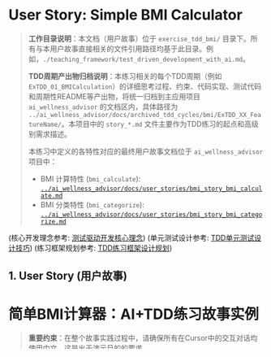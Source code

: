 # User Story: Simple BMI Calculator

> **工作目录说明**：本文档（用户故事）位于 `exercise_tdd_bmi/` 目录下。所有与本用户故事直接相关的文件引用路径均基于此目录。例如，`./teaching_framework/test_driven_development_with_ai.md`。
> 
> **TDD周期产出物归档说明**：本练习相关的每个TDD周期（例如 `ExTDD_01_BMICalculation`）的详细思考过程、约束、代码实现、测试代码和周期性README等产出物，将统一归档到主应用项目 `ai_wellness_advisor` 的文档区内，具体路径为 `../ai_wellness_advisor/docs/archived_tdd_cycles/bmi/ExTDD_XX_FeatureName/`。本项目中的 `story_*.md` 文件主要作为TDD练习的起点和高级别需求描述。
> 
> 本练习中定义的各特性对应的最终用户故事文档位于 `ai_wellness_advisor` 项目中：
> - BMI 计算特性 (`bmi_calculate`): [`../ai_wellness_advisor/docs/user_stories/bmi_story_bmi_calculate.md`](../ai_wellness_advisor/docs/user_stories/bmi_story_bmi_calculate.md)
> - BMI 分类特性 (`bmi_categorize`): [`../ai_wellness_advisor/docs/user_stories/bmi_story_bmi_categorize.md`](../ai_wellness_advisor/docs/user_stories/bmi_story_bmi_categorize.md)

(核心开发理念参考: [测试驱动开发核心理念](./teaching_framework/test_driven_development_with_ai.md))
(单元测试设计参考: [TDD单元测试设计技巧](./teaching_framework/tdd_unit_test_design_techniques.md))
(练习框架规划参考: [TDD练习框架设计规划](./teaching_framework/planning_tdd_exercise.md))

## 1. User Story (用户故事)

# 简单BMI计算器：AI+TDD练习故事实例

> **重要约束**：在整个故事实践过程中，请确保所有在Cursor中的交互对话均使用中文，这是出于演示目的的要求。

## 基础结构说明

本故事遵循标准的TDD练习框架结构：

### 命名规范

1. **特性名称 (feature_name)**：
   - 格式：`小写字母_用下划线分隔`
   - 示例：`bmi_calculate`, `bmi_categorize`
   - 要求：描述性、简洁、表明功能

2. **目录命名**：
   - 练习系列目录：`ExTDD_XX_FeatureName`
     - XX：两位数字编号（01、02等）
     - FeatureName：驼峰式命名
     - 示例：`ExTDD_01_BMICalculation`

3. **文件命名**：
   - 思考文件：`_s{step}_{type}_{feature_name}.md`
   - 代码文件：`{feature_name}.py`
   - 测试文件：`test_{feature_name}.py`
   - 文档文件：`doc_{feature_name}.md`

### TDD周期产出物目录结构规范 (位于 `ai_wellness_advisor` 项目内)

每个TDD练习周期（例如 `ExTDD_01_BMICalculation`）的产出物，归档在 `ai_wellness_advisor/docs/archived_tdd_cycles/bmi/ExTDD_XX_FeatureName/` 目录下，其内部结构**必须, 一定**包含：

```
ai_wellness_advisor/docs/archived_tdd_cycles/exercise_name/ExTDD_XX_FeatureName/
├── constraints/                    # (Constraints) 约束条件
│   └── {feature_name}_constraints.md # (Task Constraints) 记录当前TDD周期的特定约束和假设。
├── outputs/                       # (Outputs) TDD周期内的主要产出物
│   ├── _s1_think_options_{feature_name}.md  # 思考过程：方案选择与分析。
│   ├── _s2_think_design_{feature_name}.md   # 思考过程：详细设计。
│   ├── _s3_think_validation_{feature_name}.md # 思考过程：验证和测试点设计。
│   ├── {feature_name}.py             # TDD周期中实现的功能代码。此文件是过程性产出，其稳定版本最终会整合到 ai_wellness_advisor/src/exercise_name/{feature_name}.py 模块中。
│   ├── test_{feature_name}.py        # TDD周期中编写的单元测试代码。此文件是过程性产出，其稳定版本最终会整合到 ai_wellness_advisor/tests/exercise_name/test_{feature_name}.py 模块中。
│   └── doc_{feature_name}.md         # (Optional) 特性相关的简要说明或API文档（如果适用）。
└── README.md                      # (README) 对当前TDD周期的总结、遇到的问题、学习和反思。
```

**请注意**：
- `inputs/user_story.md` 不再是此归档结构的一部分，因为高级用户故事（如本文档）位于 `exercise_tdd_bmi/` 目录下。
- `{feature_name}.py` 和 `test_{feature_name}.py` 在TDD开发周期中产生于此归档目录，但其最终稳定版本应整合到 `ai_wellness_advisor/src/bmi/` 和 `ai_wellness_advisor/tests/bmi/` 相应模块下。此归档目录主要记录TDD的 *过程*。

## BMI计算器特定实现

### 1. ExTDD_01_BMICalculation: 实现BMI值的计算

feature_name: bmi_calculate

对应的TDD周期产出物归档路径：`../ai_wellness_advisor/docs/archived_tdd_cycles/bmi/ExTDD_01_BMICalculation/`

其内部结构遵循上述“TDD周期产出物目录结构规范”，例如：
```
ai_wellness_advisor/docs/archived_tdd_cycles/bmi/ExTDD_01_BMICalculation/
├── constraints/
│   └── bmi_calculate_constraints.md # (Task Constraints) 记录当前TDD周期的特定约束和假设。
├── outputs/
│   ├── _s1_think_options_bmi_calculate.md  # 思考过程：方案选择与分析。
│   ├── _s2_think_design_bmi_calculate.md   # 思考过程：详细设计。
│   ├── _s3_think_validation_bmi_calculate.md # 思考过程：验证和测试点设计。
│   ├── bmi_calculate.py             # TDD周期中实现的功能代码。此文件是过程性产出，其稳定版本最终会整合到 ai_wellness_advisor/src/bmi/bmi_calculate.py 模块中。
│   ├── test_bmi_calculate.py        # TDD周期中编写的单元测试代码。此文件是过程性产出，其稳定版本最终会整合到 ai_wellness_advisor/tests/bmi/test_bmi_calculate.py 模块中。
│   └── doc_bmi_calculate.md         # (Optional) 特性相关的简要说明或API文档（如果适用）。
└── README.md                      # (README) 对当前TDD周期的总结、遇到的问题、学习和反思。
```

#### 核心用户需求 (ExTDD_01_BMICalculation)
> 作为一名普通用户，我希望能方便地输入我的身高（以米为单位）和体重（以千克为单位），然后系统能帮我算出我的身体质量指数（BMI）。如果我输错了数字（比如不是有效的身高体重值），希望能得到一个友好的提示。我最主要就是想知道计算出来的BMI结果。

### 2. ExTDD_02_BMICategorization: 实现BMI值的分类

feature_name: bmi_categorize

对应的TDD周期产出物归档路径：`../ai_wellness_advisor/docs/archived_tdd_cycles/bmi/ExTDD_02_BMICategorization/`

其内部结构遵循上述“TDD周期产出物目录结构规范”，例如：
```
ai_wellness_advisor/docs/archived_tdd_cycles/bmi/ExTDD_02_BMICategorization/
├── constraints/
│   └── bmi_categorize_constraints.md # (Task Constraints) 记录当前TDD周期的特定约束和假设。
├── outputs/
│   ├── _s1_think_options_bmi_categorize.md  # 思考过程：方案选择与分析。
│   ├── _s2_think_design_bmi_categorize.md   # 思考过程：详细设计。
│   ├── _s3_think_validation_bmi_categorize.md # 思考过程：验证和测试点设计。
│   ├── bmi_categorize.py             # TDD周期中实现的功能代码。此文件是过程性产出，其稳定版本最终会整合到 ai_wellness_advisor/src/bmi/bmi_categorize.py 模块中。
│   ├── test_bmi_categorize.py        # TDD周期中编写的单元测试代码。此文件是过程性产出，其稳定版本最终会整合到 ai_wellness_advisor/tests/bmi/test_bmi_categorize.py 模块中。
│   └── doc_bmi_categorize.md         # (Optional) 特性相关的简要说明或API文档（如果适用）。
└── README.md                      # (README) 对当前TDD周期的总结、遇到的问题、学习和反思。
```

#### 核心用户需求 (ExTDD_02_BMICategorization)
> 作为一名关心健康的用户，在我知道自己的BMI值之后，我还想知道这个数值到底代表什么意思，比如我是不是偏瘦了、体重是否标准，或者是不是有点超重。希望能给我一个简单明了的健康状况分类。

